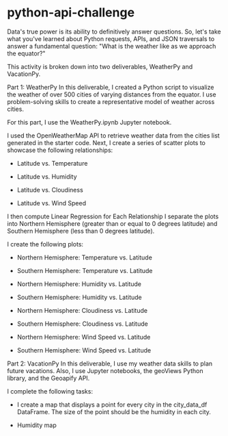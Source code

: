 # python-api-challenge
 
Data's true power is its ability to definitively answer questions. So, let's take what you've learned about Python requests, APIs, and JSON traversals to answer a fundamental question: "What is the weather like as we approach the equator?"


This activity is broken down into two deliverables, WeatherPy and VacationPy.

Part 1: WeatherPy
In this deliverable, I created a Python script to visualize the weather of over 500 cities of varying distances from the equator. I use problem-solving skills to create a representative model of weather across cities.

For this part, I use the WeatherPy.ipynb Jupyter notebook.

I used the OpenWeatherMap API to retrieve weather data from the cities list generated in the starter code. Next, I create a series of scatter plots to showcase the following relationships:

- Latitude vs. Temperature

- Latitude vs. Humidity

- Latitude vs. Cloudiness

- Latitude vs. Wind Speed

I then compute Linear Regression for Each Relationship
I separate the plots into Northern Hemisphere (greater than or equal to 0 degrees latitude) and Southern Hemisphere (less than 0 degrees latitude).

I create the following plots:

- Northern Hemisphere: Temperature vs. Latitude

- Southern Hemisphere: Temperature vs. Latitude

- Northern Hemisphere: Humidity vs. Latitude

- Southern Hemisphere: Humidity vs. Latitude

- Northern Hemisphere: Cloudiness vs. Latitude

- Southern Hemisphere: Cloudiness vs. Latitude

- Northern Hemisphere: Wind Speed vs. Latitude

- Southern Hemisphere: Wind Speed vs. Latitude


Part 2: VacationPy
In this deliverable, I use my weather data skills to plan future vacations. Also, I use Jupyter notebooks, the geoViews Python library, and the Geoapify API.

I complete the following tasks:

- I create a map that displays a point for every city in the city_data_df DataFrame. The size of the point should be the humidity in each city.

- Humidity map


